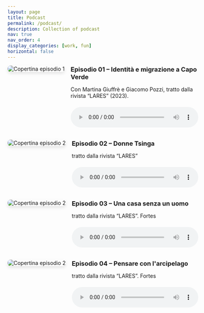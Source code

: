 ```yaml
---
layout: page
title: Podcast
permalink: /podcast/
description: Collection of podcast
nav: true
nav_order: 4
display_categories: [work, fun]
horizontal: false
---
```



<style>
.podcast-episode {
  display: flex;
  gap: 1rem;
  margin-bottom: 2rem;
  align-items: flex-start;
}

.podcast-episode img {
  max-width: 180px;
  border-radius: 8px;
  box-shadow: 0 4px 8px rgba(0,0,0,0.1);
}

.podcast-info {
  flex: 1;
}

.podcast-info h3 {
  margin-top: 0;
  margin-bottom: 0.3em;
}

audio {
  width: 100%;
  margin-top: 0.5em;
}
</style>

<div class="podcast-episode">
  <img src="{{ 'assets/img/cover_podcast_capo_verde.png' | relative_url }}" alt="Copertina episodio 1">
  <div class="podcast-info">
    <h3>Episodio 01 – Identità e migrazione a Capo Verde</h3>
    <p>Con Martina Giuffrè e Giacomo Pozzi, tratto dalla rivista “LARES” (2023).</p>
    <audio controls>
      <source src="{{ '/assets/audio/cape_verdean_anthropology.mp3' | relative_url }}" type="audio/wav">
      Il tuo browser non supporta l'elemento audio.
    </audio>
  </div>
</div>

<div class="podcast-episode">
  <img src="{{ 'assets/img/cover_podcast_capo_verde.png' | relative_url }}" alt="Copertina episodio 2">
  <div class="podcast-info">
    <h3>Episodio 02 – Donne Tsinga</h3>
    <p>tratto dalla rivista “LARES”</p>
    <audio controls>
      <source src="{{ 'assets/audio/2donne_tsinga.mp3' | relative_url }}" type="audio/mpeg">
      Il tuo browser non supporta l'elemento audio.
    </audio>
  </div>
</div>

<div class="podcast-episode">
  <img src="{{ 'assets/img/cover_podcast_capo_verde.png' | relative_url }}" alt="Copertina episodio 2">
  <div class="podcast-info">
    <h3>Episodio 03 – Una casa senza un uomo</h3>
    <p>tratto dalla rivista “LARES”. Fortes</p>
    <audio controls>
      <source src="{{ 'assets/audio/3una_casa_senza_un_uomo_fortes.mp3' | relative_url }}" type="audio/mpeg">
      Il tuo browser non supporta l'elemento audio.
    </audio>
  </div>
</div>

<div class="podcast-episode">
  <img src="{{ 'assets/img/cover_podcast_capo_verde.png' | relative_url }}" alt="Copertina episodio 2">
  <div class="podcast-info">
    <h3>Episodio 04 – Pensare con l'arcipelago</h3>
    <p>tratto dalla rivista “LARES”. Fortes</p>
    <audio controls>
      <source src="{{ 'assets/audio/4pensare_con_arcipelago_capo_verdiano.mp3' | relative_url }}" type="audio/mpeg">
      Il tuo browser non supporta l'elemento audio.
    </audio>
  </div>
</div>
